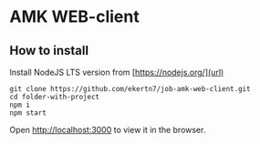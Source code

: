 # AMK WEB-client

## How to install

Install NodeJS LTS version from [https://nodejs.org/](url)

```
git clone https://github.com/ekertn7/job-amk-web-client.git
cd folder-with-project
npm i
npm start
```

Open [http://localhost:3000](http://localhost:3000) to view it in the browser.

